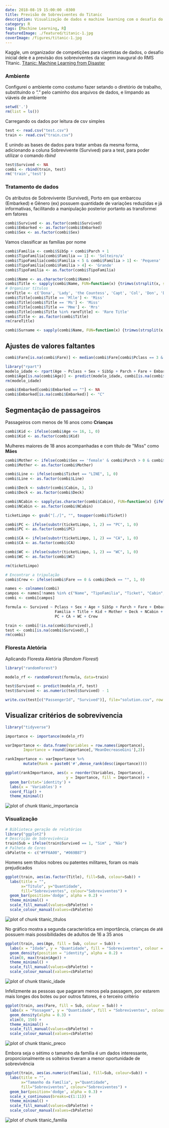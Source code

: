 ```yaml
---
date: 2018-08-19 15:00:00 -0300
title: Previsão de Sobreviventes do Titanic
description: Visualização de dados e machine learning com o desafio do Kaggle do Titanic
category: R
tags: [Machine Learning, R]
featuredImage: ./featured/titanic-1.jpg
coverImage: /figures/titanic-1.jpg
---
```


Kaggle, um organizador de competições para cientistas de dados, o desafio inicial dele é a previsão dos sobreviventes da viagem inaugural do RMS TItanic. [Titanic: Machine Learning from Disaster](https://www.kaggle.com/c/titanic)

### Ambiente

Configurei o ambiente como costumo fazer setando o diretório de trabalho, substituindo o _"."_ pelo caminho dos arquivos de dados, e limpando as viáveis de ambiente

```r
setwd('.')
rm(list = ls())
```

Carregando os dados por leitura de csv simples

```r
test <- read.csv("test.csv")
train <- read.csv("train.csv")
```

E unindo as bases de dados para tratar ambas da mesma forma, adicionando a coluna Sobrevivente (Survived) para a test, para poder utilizar o comando _rbind_

```r
test$Survived <- NA
combi <- rbind(train, test)
rm('train','test')
```

### Tratamento de dados

Os atributos de Sobrevivente (Survived), Porto em que embarcou (Embarked) e Gênero (ex) possuem quantidade de variações reduzidas e já informativas, facilitando a manipulação posterior portanto as transformei em fatores

```r
combi$Survived <- as.factor(combi$Survived)
combi$Embarked <- as.factor(combi$Embarked)
combi$Sex <- as.factor(combi$Sex)
```

Vamos classificar as famílias por nome

```r
combi$Familia <- combi$SibSp + combi$Parch + 1
combi$TipoFamilia[combi$Familia == 1] <- 'Solteiro/a'
combi$TipoFamilia[combi$Familia < 5 & combi$Familia > 1] <- 'Pequena'
combi$TipoFamilia[combi$Familia > 4] <- 'Grande'
combi$TipoFamilia <- as.factor(combi$TipoFamilia)
```

```r
combi$Name <- as.character(combi$Name)
combi$Title <- sapply(combi$Name, FUN=function(x) {trimws(strsplit(x, split = "[.,]")[[1]][2])})
# Organizar títulos
rareTitle <- c('Dona', 'Lady', 'the Countess', 'Capt', 'Col', 'Don', 'Dr', 'Major', 'Rev', 'Sir', 'Jonkheer')
combi$Title[combi$Title == 'Mlle'] <- 'Miss'
combi$Title[combi$Title == 'Ms'] <- 'Miss'
combi$Title[combi$Title == 'Mme'] <- 'Mrs'
combi$Title[combi$Title %in% rareTitle] <- 'Rare Title'
combi$Title <- as.factor(combi$Title)
rm(rareTitle)
```

```r
combi$Surname <- sapply(combi$Name, FUN=function(x) {trimws(strsplit(x, split = "[.,]")[[1]][1])})
```

## Ajustes de valores faltantes

```r
combi$Fare[is.na(combi$Fare)] <- median(combi$Fare[combi$Pclass == 3 & combi$Embarked == "S"], na.rm=TRUE)
```

```r
library("rpart")
modelo_idade <- rpart(Age ~ Pclass + Sex + SibSp + Parch + Fare + Embarked + Familia + TipoFamilia + Title, data=combi[!is.na(combi$Age),], method="anova")
combi$Age[is.na(combi$Age)] <- predict(modelo_idade, combi[is.na(combi$Age),])
rm(modelo_idade)
```

```r
combi$Embarked[combi$Embarked == ""] <- NA
combi$Embarked[is.na(combi$Embarked)] <- "C"
```

## Segmentação de passageiros

Passageiros com menos de 16 anos como **Crianças**

```r
combi$Kid <- ifelse(combi$Age <= 16, 1, 0)
combi$Kid <- as.factor(combi$Kid)
```

Mulheres maiores de 18 anos acompanhadas e com título de "Miss" como **Mães**

```r
combi$Mother <- ifelse(combi$Sex == 'female' & combi$Parch > 0 & combi$Age > 18 & combi$Title != 'Miss', 1, 0)
combi$Mother <- as.factor(combi$Mother)
```

```r
combi$Line <- ifelse(combi$Ticket == "LINE", 1, 0)
combi$Line <- as.factor(combi$Line)
```

```r
combi$Deck <- substr(combi$Cabin, 1, 1)
combi$Deck <- as.factor(combi$Deck)
```

```r
combi$NCabin <- sapply(as.character(combi$Cabin), FUN=function(x) {ifelse(x=="",0,length(strsplit(x, split = " ")[[1]]))})
combi$NCabin <- as.factor(combi$NCabin)
```

```r
ticketLimpo <- gsub("[./]", "", toupper(combi$Ticket))

combi$PC <- ifelse(substr(ticketLimpo, 1, 2) == "PC", 1, 0)
combi$PC <- as.factor(combi$PC)

combi$CA <- ifelse(substr(ticketLimpo, 1, 2) == "CA", 1, 0)
combi$CA <- as.factor(combi$CA)

combi$WC <- ifelse(substr(ticketLimpo, 1, 2) == "WC", 1, 0)
combi$WC <- as.factor(combi$WC)

rm(ticketLimpo)

# Encontrar a tripulação
combi$Crew <- ifelse(combi$Fare == 0 & combi$Deck == "", 1, 0)
```

```r
names <- colnames(combi)
campos <- names[!names %in% c("Name", "TipoFamilia", "Ticket", "Cabin", "Surname")]
combi <- combi[campos]

formula <- Survived ~ Pclass + Sex + Age + SibSp + Parch + Fare + Embarked +
                      Familia + Title + Kid + Mother + Deck + NCabin + Line +
                      PC + CA + WC + Crew

train <- combi[!is.na(combi$Survived),]
test <- combi[is.na(combi$Survived),]
rm(combi)
```

### Floresta Aletória

Aplicando Floresta Aletória (_Random Florest_)

```r
library("randomForest")

modelo_rf <- randomForest(formula, data=train)

test$Survived <- predict(modelo_rf, test)
test$Survived <- as.numeric(test$Survived) - 1

write.csv(test[c("PassengerId", "Survived")], file="solution.csv", row.names=FALSE)
```

## Visualizar critérios de sobrevivencia

```r
library("tidyverse")

importance <- importance(modelo_rf)

varImportance <- data.frame(Variables = row.names(importance),
        Importance = round(importance[,'MeanDecreaseGini'],2))

rankImportance <- varImportance %>%
        mutate(Rank = paste0('#',dense_rank(desc(importance))))

ggplot(rankImportance, aes(x = reorder(Variables, Importance),
                           y = Importance, fill = Importance)) +
  geom_bar(stat='identity') +
  labs(x = 'Variables') +
  coord_flip() +
  theme_minimal()
```

![plot of chunk titanic_importancia](/figures/titanic_importancia-1.svg)

### Visualização

```r
# Biblioteca geração de relatórios
library("ggplot2")
# Descrição de Sobrevivência
train$Sub = ifelse(train$Survived == 1, "Sim" , "Não")
# Palheta de Cores
cbPalette <- c("#FF6A00", "#069B87")
```

Homens sem títulos nobres ou patentes militares, foram os mais prejudicados

```r
ggplot(train, aes(as.factor(Title), fill=Sub, colour=Sub)) +
  labs(title = "",
       x="Título", y="Quantidade",
       fill="Sobreviventes", colour="Sobreviventes") +
  geom_bar(position='dodge', alpha = 0.2) +
  theme_minimal() +
  scale_fill_manual(values=cbPalette) +
  scale_colour_manual(values=cbPalette)
```

![plot of chunk titanic_titulos](/figures/titanic_titulos-1.svg)

No gráfico mostra a segunda característica em importância, crianças de até possuem mais possibilidades de adultos de 16 a 35 anos

```r
ggplot(train, aes(Age, fill = Sub, colour = Sub)) +
  labs(x = "Idade", y = "Quantidade", fill = "Sobreviventes", colour = "Sobreviventes") +
  geom_density(position = "identity", alpha = 0.2) +
  xlim(0, max(train$Age)) +
  theme_minimal() +
  scale_fill_manual(values=cbPalette) +
  scale_colour_manual(values=cbPalette)
```

![plot of chunk titanic_idade](/figures/titanic_idade-1.svg)

Infelizmente as pessoas que pagaram menos pela passagem, por estarem mais longes dos botes ou por outros fatores, é o terceiro critério

```r
ggplot(train, aes(Fare, fill = Sub, colour = Sub)) +
  labs(x = "Passagem", y = "Quantidade", fill = "Sobreviventes", colour = "Sobreviventes") +
  geom_density(alpha = 0.3) +
  xlim(0, 150) +
  theme_minimal() +
  scale_fill_manual(values=cbPalette) +
  scale_colour_manual(values=cbPalette)
```

![plot of chunk titanic_preco](../static/figures/titanic_preco-1.svg")

Embora seja o sétimo o tamanho da família é um dados interessante, proporcionalmente os solteiros tiveram a menor oportunidade de sobrevivência

```r
ggplot(train, aes(as.numeric(Familia), fill=Sub, colour=Sub)) +
  labs(title = "",
       x="Tamanho da Família", y="Quantidade",
       fill="Sobreviventes", colour="Sobreviventes") +
  geom_bar(position='dodge', alpha = 0.3) +
  scale_x_continuous(breaks=c(1:11)) +
  theme_minimal() +
  scale_fill_manual(values=cbPalette) +
  scale_colour_manual(values=cbPalette)
```

![plot of chunk titanic_familia](/figures/titanic_familia-1.svg)

